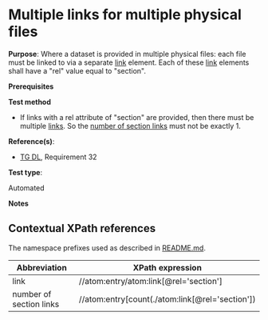 # Multiple links for multiple physical files

**Purpose**: Where a dataset is provided in multiple physical files: each file must be linked to via a separate [link](#downloadlink) element. Each of these [link](#downloadlink) elements shall have a "rel" value equal to "section".

**Prerequisites**

**Test method**

* If links with a rel attribute of "section" are provided, then there must be multiple [links](#downloadlink). So the [number of section links](#nrsectionlinks) must not be exactly 1.

**Reference(s)**:

* [TG DL](./README.md#ref_TG_DL), Requirement 32

**Test type**:

Automated

**Notes**

## Contextual XPath references

The namespace prefixes used as described in [README.md](./README.md#namespaces).

Abbreviation                                               |  XPath expression
---------------------------------------------------------- | -------------------------------------------------------------------------
link <a name="downloadlink"></a> | //atom:entry/atom:link[@rel='section']
number of section links <a name="nrsectionlinks"></a>| //atom:entry[count(./atom:link[@rel='section'])
